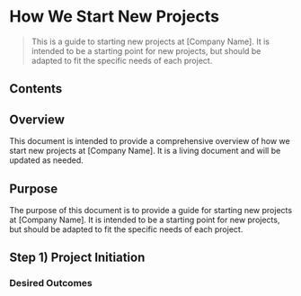 # How We Start New Projects

> This is a guide to starting new projects at [Company Name]. It is intended to be a starting point for new projects, but should be adapted to fit the specific needs of each project.

## Contents

## Overview

This document is intended to provide a comprehensive overview of how we start new projects at [Company Name]. It is a living document and will be updated as needed.

## Purpose

The purpose of this document is to provide a guide for starting new projects at [Company Name]. It is intended to be a starting point for new projects, but should be adapted to fit the specific needs of each project.

## Step 1) Project Initiation

### Desired Outcomes
